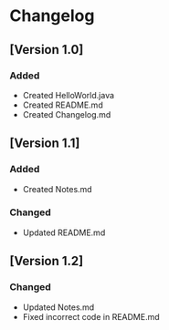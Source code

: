 # Changelog

## [Version 1.0]
### Added
- Created HelloWorld.java
- Created README.md
- Created Changelog.md

## [Version 1.1]
### Added
- Created Notes.md

### Changed
- Updated README.md

## [Version 1.2]
### Changed
- Updated Notes.md
- Fixed incorrect code in README.md